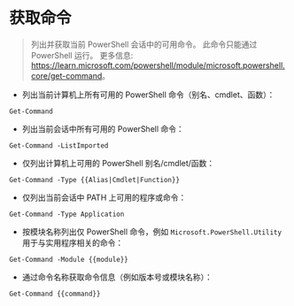 # 获取命令

> 列出并获取当前 PowerShell 会话中的可用命令。
> 此命令只能通过 PowerShell 运行。
> 更多信息: <https://learn.microsoft.com/powershell/module/microsoft.powershell.core/get-command>。

- 列出当前计算机上所有可用的 PowerShell 命令（别名、cmdlet、函数）：

`Get-Command`

- 列出当前会话中所有可用的 PowerShell 命令：

`Get-Command -ListImported`

- 仅列出计算机上可用的 PowerShell 别名/cmdlet/函数：

`Get-Command -Type {{Alias|Cmdlet|Function}}`

- 仅列出当前会话中 PATH 上可用的程序或命令：

`Get-Command -Type Application`

- 按模块名称列出仅 PowerShell 命令，例如 `Microsoft.PowerShell.Utility` 用于与实用程序相关的命令：

`Get-Command -Module {{module}}`

- 通过命令名称获取命令信息（例如版本号或模块名称）：

`Get-Command {{command}}`